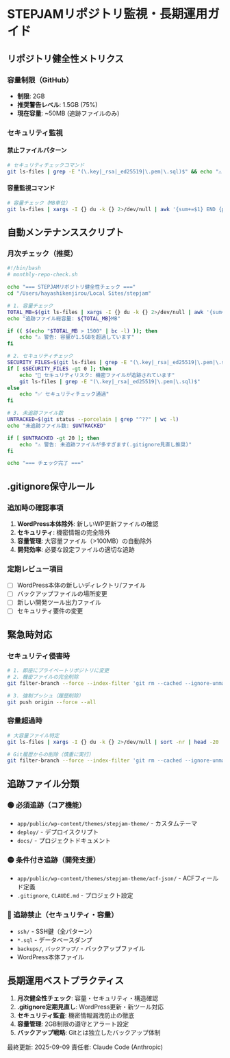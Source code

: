 # STEPJAMリポジトリ監視・長期運用ガイド

## リポジトリ健全性メトリクス

### 容量制限（GitHub）
- **制限**: 2GB
- **推奨警告レベル**: 1.5GB (75%)
- **現在容量**: ~50MB (追跡ファイルのみ)

### セキュリティ監視

#### 禁止ファイルパターン
```bash
# セキュリティチェックコマンド
git ls-files | grep -E "(\.key|_rsa|_ed25519|\.pem|\.sql)$" && echo "⚠️ セキュリティリスク検出" || echo "✅ セキュリティチェック通過"
```

#### 容量監視コマンド
```bash
# 容量チェック（MB単位）
git ls-files | xargs -I {} du -k {} 2>/dev/null | awk '{sum+=$1} END {print "総容量: " sum/1024 "MB"}'
```

## 自動メンテナンススクリプト

### 月次チェック（推奨）
```bash
#!/bin/bash
# monthly-repo-check.sh

echo "=== STEPJAMリポジトリ健全性チェック ==="
cd "/Users/hayashikenjirou/Local Sites/stepjam"

# 1. 容量チェック
TOTAL_MB=$(git ls-files | xargs -I {} du -k {} 2>/dev/null | awk '{sum+=$1} END {print sum/1024}')
echo "追跡ファイル総容量: ${TOTAL_MB}MB"

if (( $(echo "$TOTAL_MB > 1500" | bc -l) )); then
    echo "⚠️ 警告: 容量が1.5GBを超過しています"
fi

# 2. セキュリティチェック
SECURITY_FILES=$(git ls-files | grep -E "(\.key|_rsa|_ed25519|\.pem|\.sql)$" | wc -l)
if [ $SECURITY_FILES -gt 0 ]; then
    echo "🚨 セキュリティリスク: 機密ファイルが追跡されています"
    git ls-files | grep -E "(\.key|_rsa|_ed25519|\.pem|\.sql)$"
else
    echo "✅ セキュリティチェック通過"
fi

# 3. 未追跡ファイル数
UNTRACKED=$(git status --porcelain | grep "^??" | wc -l)
echo "未追跡ファイル数: $UNTRACKED"

if [ $UNTRACKED -gt 20 ]; then
    echo "⚠️ 警告: 未追跡ファイルが多すぎます(.gitignore見直し推奨)"
fi

echo "=== チェック完了 ==="
```

## .gitignore保守ルール

### 追加時の確認事項
1. **WordPress本体除外**: 新しいWP更新ファイルの確認
2. **セキュリティ**: 機密情報の完全除外
3. **容量管理**: 大容量ファイル（>100MB）の自動除外
4. **開発効率**: 必要な設定ファイルの適切な追跡

### 定期レビュー項目
- [ ] WordPress本体の新しいディレクトリ/ファイル
- [ ] バックアップファイルの場所変更
- [ ] 新しい開発ツール出力ファイル
- [ ] セキュリティ要件の変更

## 緊急時対応

### セキュリティ侵害時
```bash
# 1. 即座にプライベートリポジトリに変更
# 2. 機密ファイルの完全削除
git filter-branch --force --index-filter 'git rm --cached --ignore-unmatch ssh/*' --prune-empty --tag-name-filter cat -- --all

# 3. 強制プッシュ（履歴削除）
git push origin --force --all
```

### 容量超過時
```bash
# 大容量ファイル特定
git ls-files | xargs -I {} du -k {} 2>/dev/null | sort -nr | head -20

# Git履歴からの削除（慎重に実行）
git filter-branch --force --index-filter 'git rm --cached --ignore-unmatch LARGE_FILE_PATH'
```

## 追跡ファイル分類

### 🟢 必須追跡（コア機能）
- `app/public/wp-content/themes/stepjam-theme/` - カスタムテーマ
- `deploy/` - デプロイスクリプト
- `docs/` - プロジェクトドキュメント

### 🟡 条件付き追跡（開発支援）
- `app/public/wp-content/themes/stepjam-theme/acf-json/` - ACFフィールド定義
- `.gitignore`, `CLAUDE.md` - プロジェクト設定

### 🔴 追跡禁止（セキュリティ・容量）
- `ssh/` - SSH鍵（全パターン）
- `*.sql` - データベースダンプ
- `backups/`, `バックアップ/` - バックアップファイル
- WordPress本体ファイル

## 長期運用ベストプラクティス

1. **月次健全性チェック**: 容量・セキュリティ・構造確認
2. **.gitignore定期見直し**: WordPress更新・新ツール対応
3. **セキュリティ監査**: 機密情報漏洩防止の徹底
4. **容量管理**: 2GB制限の遵守とアラート設定
5. **バックアップ戦略**: Gitとは独立したバックアップ体制

最終更新: 2025-09-09
責任者: Claude Code (Anthropic)